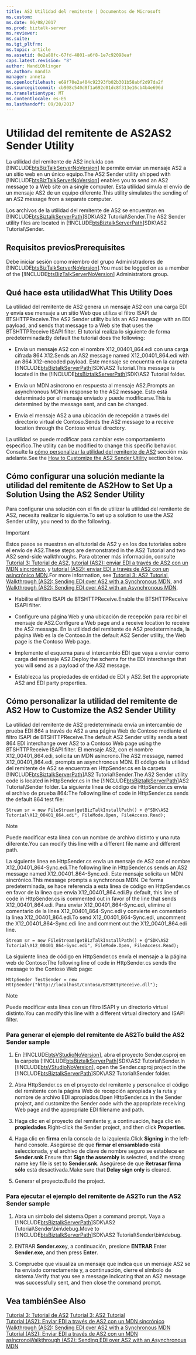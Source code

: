 ```yaml
---
title: AS2 Utilidad del remitente | Documentos de Microsoft
ms.custom: 
ms.date: 06/08/2017
ms.prod: biztalk-server
ms.reviewer: 
ms.suite: 
ms.tgt_pltfrm: 
ms.topic: article
ms.assetid: 0e2a88fc-67fd-4801-a6f8-1e7c92098eaf
caps.latest.revision: "8"
author: MandiOhlinger
ms.author: mandia
manager: anneta
ms.openlocfilehash: e69f70e2a404c92393fb02b301b58abf2d97da2f
ms.sourcegitcommit: cb908c540d8f1a692d01dc8f313e16cb4b4e696d
ms.translationtype: MT
ms.contentlocale: es-ES
ms.lasthandoff: 09/20/2017
---
```

# <a name="as2-sender-utility"></a><span data-ttu-id="16d47-102">Utilidad del remitente de AS2</span><span class="sxs-lookup"><span data-stu-id="16d47-102">AS2 Sender Utility</span></span>
<span data-ttu-id="16d47-103">La utilidad del remitente de AS2 incluida con [!INCLUDE[btsBizTalkServerNoVersion](../includes/btsbiztalkservernoversion-md.md)] le permite enviar un mensaje AS2 a un sitio web en un único equipo.</span><span class="sxs-lookup"><span data-stu-id="16d47-103">The AS2 Sender utility shipped with [!INCLUDE[btsBizTalkServerNoVersion](../includes/btsbiztalkservernoversion-md.md)] enables you to send an AS2 message to a Web site on a single computer.</span></span> <span data-ttu-id="16d47-104">Esta utilidad simula el envío de un mensaje AS2 de un equipo diferente.</span><span class="sxs-lookup"><span data-stu-id="16d47-104">This utility simulates the sending of an AS2 message from a separate computer.</span></span>  
  
 <span data-ttu-id="16d47-105">Los archivos de la utilidad del remitente de AS2 se encuentran en [!INCLUDE[btsBiztalkServerPath](../includes/btsbiztalkserverpath-md.md)]SDK\AS2 Tutorial\Sender.</span><span class="sxs-lookup"><span data-stu-id="16d47-105">The AS2 Sender utility files are located in [!INCLUDE[btsBiztalkServerPath](../includes/btsbiztalkserverpath-md.md)]SDK\AS2 Tutorial\Sender.</span></span>  
  
## <a name="prerequisites"></a><span data-ttu-id="16d47-106">Requisitos previos</span><span class="sxs-lookup"><span data-stu-id="16d47-106">Prerequisites</span></span>  
 <span data-ttu-id="16d47-107">Debe iniciar sesión como miembro del grupo Administradores de [!INCLUDE[btsBizTalkServerNoVersion](../includes/btsbiztalkservernoversion-md.md)].</span><span class="sxs-lookup"><span data-stu-id="16d47-107">You must be logged on as a member of the [!INCLUDE[btsBizTalkServerNoVersion](../includes/btsbiztalkservernoversion-md.md)] Administrators group.</span></span>  
  
## <a name="what-this-utility-does"></a><span data-ttu-id="16d47-108">Qué hace esta utilidad</span><span class="sxs-lookup"><span data-stu-id="16d47-108">What This Utility Does</span></span>  
 <span data-ttu-id="16d47-109">La utilidad del remitente de AS2 genera un mensaje AS2 con una carga EDI y envía ese mensaje a un sitio Web que utiliza el filtro ISAPI de BTSHTTPReceive.</span><span class="sxs-lookup"><span data-stu-id="16d47-109">The AS2 Sender utility builds an AS2 message with an EDI payload, and sends that message to a Web site that uses the BTSHTTPReceive ISAPI filter.</span></span> <span data-ttu-id="16d47-110">El tutorial realiza lo siguiente de forma predeterminada:</span><span class="sxs-lookup"><span data-stu-id="16d47-110">By default the tutorial does the following:</span></span>  
  
-   <span data-ttu-id="16d47-111">Envía un mensaje AS2 con el nombre X12_00401_864.edi con una carga cifrada 864 X12.</span><span class="sxs-lookup"><span data-stu-id="16d47-111">Sends an AS2 message named X12_00401_864.edi with an 864 X12-encoded payload.</span></span> <span data-ttu-id="16d47-112">Este mensaje se encuentra en la carpeta [!INCLUDE[btsBiztalkServerPath](../includes/btsbiztalkserverpath-md.md)]SDK\AS2 Tutorial.</span><span class="sxs-lookup"><span data-stu-id="16d47-112">This message is located in the [!INCLUDE[btsBiztalkServerPath](../includes/btsbiztalkserverpath-md.md)]SDK\AS2 Tutorial folder.</span></span>  
  
-   <span data-ttu-id="16d47-113">Envía un MDN asíncrono en respuesta al mensaje AS2.</span><span class="sxs-lookup"><span data-stu-id="16d47-113">Prompts an asynchronous MDN in response to the AS2 message.</span></span> <span data-ttu-id="16d47-114">Esto está determinado por el mensaje enviado y puede modificarse.</span><span class="sxs-lookup"><span data-stu-id="16d47-114">This is determined by the message sent, and can be changed.</span></span>  
  
-   <span data-ttu-id="16d47-115">Envía el mensaje AS2 a una ubicación de recepción a través del directorio virtual de Contoso.</span><span class="sxs-lookup"><span data-stu-id="16d47-115">Sends the AS2 message to a receive location through the Contoso virtual directory.</span></span>  
  
 <span data-ttu-id="16d47-116">La utilidad se puede modificar para cambiar este comportamiento específico.</span><span class="sxs-lookup"><span data-stu-id="16d47-116">The utility can be modified to change this specific behavior.</span></span> <span data-ttu-id="16d47-117">Consulte la [cómo personalizar la utilidad del remitente de AS2](../core/as2-sender-utility.md#BKMK_Custom) sección más adelante.</span><span class="sxs-lookup"><span data-stu-id="16d47-117">See the [How to Customize the AS2 Sender Utility](../core/as2-sender-utility.md#BKMK_Custom) section below.</span></span>  
  
## <a name="how-to-set-up-a-solution-using-the-as2-sender-utility"></a><span data-ttu-id="16d47-118">Cómo configurar una solución mediante la utilidad del remitente de AS2</span><span class="sxs-lookup"><span data-stu-id="16d47-118">How to Set Up a Solution Using the AS2 Sender Utility</span></span>  
 <span data-ttu-id="16d47-119">Para configurar una solución con el fin de utilizar la utilidad del remitente de AS2, necesita realizar lo siguiente.</span><span class="sxs-lookup"><span data-stu-id="16d47-119">To set up a solution to use the AS2 Sender utility, you need to do the following.</span></span>  
  
> [!IMPORTANT]
>  <span data-ttu-id="16d47-120">Estos pasos se muestran en el tutorial de AS2 y en los dos tutoriales sobre el envío de AS2.</span><span class="sxs-lookup"><span data-stu-id="16d47-120">These steps are demonstrated in the AS2 Tutorial and two AS2 send-side walkthroughs.</span></span> <span data-ttu-id="16d47-121">Para obtener más información, consulte [Tutorial 3: Tutorial de AS2](../core/tutorial-3-as2-tutorial.md), [tutorial (AS2): enviar EDI a través de AS2 con un MDN sincrónico](../core/walkthrough-as2-sending-edi-over-as2-with-a-synchronous-mdn.md), y [tutorial (AS2): enviar EDI a través de AS2 con un asincrónico MDN](../core/walkthrough-as2-sending-edi-over-as2-with-an-asynchronous-mdn.md).</span><span class="sxs-lookup"><span data-stu-id="16d47-121">For more information, see [Tutorial 3: AS2 Tutorial](../core/tutorial-3-as2-tutorial.md), [Walkthrough (AS2): Sending EDI over AS2 with a Synchronous MDN](../core/walkthrough-as2-sending-edi-over-as2-with-a-synchronous-mdn.md), and [Walkthrough (AS2): Sending EDI over AS2 with an Asynchronous MDN](../core/walkthrough-as2-sending-edi-over-as2-with-an-asynchronous-mdn.md).</span></span>  
  
-   <span data-ttu-id="16d47-122">Habilite el filtro ISAPI de BTSHTTPReceive.</span><span class="sxs-lookup"><span data-stu-id="16d47-122">Enable the BTSHTTPReceive ISAPI filter.</span></span>  
  
-   <span data-ttu-id="16d47-123">Configure una página Web y una ubicación de recepción para recibir el mensaje de AS2.</span><span class="sxs-lookup"><span data-stu-id="16d47-123">Configure a Web page and a receive location to receive the AS2 message.</span></span> <span data-ttu-id="16d47-124">En la utilidad del remitente de AS2 predeterminada, la página Web es la de Contoso.</span><span class="sxs-lookup"><span data-stu-id="16d47-124">In the default AS2 Sender utility, the Web page is the Contoso Web page.</span></span>  
  
-   <span data-ttu-id="16d47-125">Implemente el esquema para el intercambio EDI que vaya a enviar como carga del mensaje AS2.</span><span class="sxs-lookup"><span data-stu-id="16d47-125">Deploy the schema for the EDI interchange that you will send as a payload of the AS2 message.</span></span>  
  
-   <span data-ttu-id="16d47-126">Establezca las propiedades de entidad de EDI y AS2.</span><span class="sxs-lookup"><span data-stu-id="16d47-126">Set the appropriate AS2 and EDI party properties.</span></span>  
  
##  <span data-ttu-id="16d47-127"><a name="BKMK_Custom"></a>Cómo personalizar la utilidad del remitente de AS2</span><span class="sxs-lookup"><span data-stu-id="16d47-127"><a name="BKMK_Custom"></a> How to Customize the AS2 Sender Utility</span></span>  
 <span data-ttu-id="16d47-128">La utilidad del remitente de AS2 predeterminada envía un intercambio de prueba EDI 864 a través de AS2 a una página Web de Contoso mediante el filtro ISAPI de BTSHTTPReceive.</span><span class="sxs-lookup"><span data-stu-id="16d47-128">The default AS2 Sender utility sends a test 864 EDI interchange over AS2 to a Contoso Web page using the BTSHTTPReceive ISAPI filter.</span></span> <span data-ttu-id="16d47-129">El mensaje AS2, con el nombre X12_00401_864.edi, solicita un MDN asíncrono.</span><span class="sxs-lookup"><span data-stu-id="16d47-129">The AS2 message, named X12_00401_864.edi, prompts an asynchronous MDN.</span></span> <span data-ttu-id="16d47-130">El código de la utilidad del remitente de AS2 se encuentra en HttpSender.cs en la carpeta [!INCLUDE[btsBiztalkServerPath](../includes/btsbiztalkserverpath-md.md)]AS2 Tutorial\Sender.</span><span class="sxs-lookup"><span data-stu-id="16d47-130">The AS2 Sender utility code is located in HttpSender.cs in the [!INCLUDE[btsBiztalkServerPath](../includes/btsbiztalkserverpath-md.md)]AS2 Tutorial\Sender folder.</span></span> <span data-ttu-id="16d47-131">La siguiente línea de código de HttpSender.cs envía el archivo de prueba 864:</span><span class="sxs-lookup"><span data-stu-id="16d47-131">The following line of code in HttpSender.cs sends the default 864 test file:</span></span>  
  
```  
Stream sr = new FileStream(getBizTalkInstallPath() + @"SDK\AS2 Tutorial\X12_00401_864.edi", FileMode.Open, FileAccess.Read);  
```  
  
> [!NOTE]
>  <span data-ttu-id="16d47-132">Puede modificar esta línea con un nombre de archivo distinto y una ruta diferente.</span><span class="sxs-lookup"><span data-stu-id="16d47-132">You can modify this line with a different file name and different path.</span></span>  
  
 <span data-ttu-id="16d47-133">La siguiente línea en HttpSender.cs envía un mensaje de AS2 con el nombre X12_00401_864-Sync.edi.</span><span class="sxs-lookup"><span data-stu-id="16d47-133">The following line in HttpSender.cs sends an AS2 message named X12_00401_864-Sync.edi.</span></span> <span data-ttu-id="16d47-134">Este mensaje solicita un MDN sincrónico.</span><span class="sxs-lookup"><span data-stu-id="16d47-134">This message prompts a synchronous MDN.</span></span> <span data-ttu-id="16d47-135">De forma predeterminada, se hace referencia a esta línea de código en HttpSender.cs en favor de la línea que envía X12_00401_864.edi.</span><span class="sxs-lookup"><span data-stu-id="16d47-135">By default, this line of code in HttpSender.cs is commented out in favor of the line that sends X12_00401_864.edi.</span></span> <span data-ttu-id="16d47-136">Para enviar X12_00401_864-Sync.edi, elimine el comentario de la línea X12_00401_864-Sync.edi y convierte en comentario la línea X12_00401_864.edi.</span><span class="sxs-lookup"><span data-stu-id="16d47-136">To send X12_00401_864-Sync.edi, uncomment the X12_00401_864-Sync.edi line and comment out the X12_00401_864.edi line.</span></span>  
  
```  
Stream sr = new FileStream(getBizTalkInstallPath() + @"SDK\AS2 Tutorial\X12_00401_864-Sync.edi", FileMode.Open, FileAccess.Read);  
```  
  
 <span data-ttu-id="16d47-137">La siguiente línea de código en HttpSender.cs envía el mensaje a la página web de Contoso:</span><span class="sxs-lookup"><span data-stu-id="16d47-137">The following line of code in HttpSender.cs sends the message to the Contoso Web page:</span></span>  
  
```  
HttpSender TestSender = new HttpSender("http://localhost/Contoso/BTSHttpReceive.dll");  
```  
  
> [!NOTE]
>  <span data-ttu-id="16d47-138">Puede modificar esta línea con un filtro ISAPI y un directorio virtual distinto.</span><span class="sxs-lookup"><span data-stu-id="16d47-138">You can modify this line with a different virtual directory and ISAPI filter.</span></span>  
  
### <a name="to-build-the-as2-sender-sample"></a><span data-ttu-id="16d47-139">Para generar el ejemplo del remitente de AS2</span><span class="sxs-lookup"><span data-stu-id="16d47-139">To build the AS2 Sender sample</span></span>  
  
1.  <span data-ttu-id="16d47-140">En [!INCLUDE[btsVStudioNoVersion](../includes/btsvstudionoversion-md.md)], abra el proyecto Sender.csproj en la carpeta [!INCLUDE[btsBiztalkServerPath](../includes/btsbiztalkserverpath-md.md)]SDK\AS2 Tutorial\Sender.</span><span class="sxs-lookup"><span data-stu-id="16d47-140">In [!INCLUDE[btsVStudioNoVersion](../includes/btsvstudionoversion-md.md)], open the Sender.csproj project in the [!INCLUDE[btsBiztalkServerPath](../includes/btsbiztalkserverpath-md.md)]SDK\AS2 Tutorial\Sender folder.</span></span>  
  
2.  <span data-ttu-id="16d47-141">Abra HttpSender.cs en el proyecto del remitente y personalice el código del remitente con la página Web de recepción apropiada y la ruta y nombre de archivo EDI apropiados.</span><span class="sxs-lookup"><span data-stu-id="16d47-141">Open HttpSender.cs in the Sender project, and customize the Sender code with the appropriate receiving Web page and the appropriate EDI filename and path.</span></span>  
  
3.  <span data-ttu-id="16d47-142">Haga clic en el proyecto del remitente y, a continuación, haga clic en **propiedades**.</span><span class="sxs-lookup"><span data-stu-id="16d47-142">Right-click the Sender project, and then click **Properties**.</span></span>  
  
4.  <span data-ttu-id="16d47-143">Haga clic en **firma** en la consola de la izquierda.</span><span class="sxs-lookup"><span data-stu-id="16d47-143">Click **Signing** in the left-hand console.</span></span> <span data-ttu-id="16d47-144">Asegúrese de que **firmar el ensamblado** está seleccionada, y el archivo de clave de nombre seguro se establece en **Sender.snk**.</span><span class="sxs-lookup"><span data-stu-id="16d47-144">Ensure that **Sign the assembly** is selected, and the strong name key file is set to **Sender.snk**.</span></span> <span data-ttu-id="16d47-145">Asegúrese de que **Retrasar firma sólo** está desactivada.</span><span class="sxs-lookup"><span data-stu-id="16d47-145">Make sure that **Delay sign only** is cleared.</span></span>  
  
5.  <span data-ttu-id="16d47-146">Generar el proyecto.</span><span class="sxs-lookup"><span data-stu-id="16d47-146">Build the project.</span></span>  
  
### <a name="to-run-the-as2-sender-sample"></a><span data-ttu-id="16d47-147">Para ejecutar el ejemplo del remitente de AS2</span><span class="sxs-lookup"><span data-stu-id="16d47-147">To run the AS2 Sender sample</span></span>  
  
1.  <span data-ttu-id="16d47-148">Abra un símbolo del sistema.</span><span class="sxs-lookup"><span data-stu-id="16d47-148">Open a command prompt.</span></span> <span data-ttu-id="16d47-149">Vaya a [!INCLUDE[btsBiztalkServerPath](../includes/btsbiztalkserverpath-md.md)]SDK\AS2 Tutorial\Sender\bin\debug.</span><span class="sxs-lookup"><span data-stu-id="16d47-149">Move to [!INCLUDE[btsBiztalkServerPath](../includes/btsbiztalkserverpath-md.md)]SDK\AS2 Tutorial\Sender\bin\debug.</span></span>  
  
2.  <span data-ttu-id="16d47-150">ENTRAR **Sender.exe**y, a continuación, presione **ENTRAR**.</span><span class="sxs-lookup"><span data-stu-id="16d47-150">Enter **Sender.exe**, and then press **Enter**.</span></span>  
  
3.  <span data-ttu-id="16d47-151">Compruebe que visualiza un mensaje que indica que un mensaje AS2 se ha enviado correctamente y, a continuación, cierre el símbolo de sistema.</span><span class="sxs-lookup"><span data-stu-id="16d47-151">Verify that you see a message indicating that an AS2 message was successfully sent, and then close the command prompt.</span></span>  
  
## <a name="see-also"></a><span data-ttu-id="16d47-152">Vea también</span><span class="sxs-lookup"><span data-stu-id="16d47-152">See Also</span></span>  
 <span data-ttu-id="16d47-153">[Tutorial 3: Tutorial de AS2](../core/tutorial-3-as2-tutorial.md) </span><span class="sxs-lookup"><span data-stu-id="16d47-153">[Tutorial 3: AS2 Tutorial](../core/tutorial-3-as2-tutorial.md) </span></span>  
 <span data-ttu-id="16d47-154">[Tutorial (AS2): Enviar EDI a través de AS2 con un MDN sincrónico](../core/walkthrough-as2-sending-edi-over-as2-with-a-synchronous-mdn.md) </span><span class="sxs-lookup"><span data-stu-id="16d47-154">[Walkthrough (AS2): Sending EDI over AS2 with a Synchronous MDN](../core/walkthrough-as2-sending-edi-over-as2-with-a-synchronous-mdn.md) </span></span>  
 [<span data-ttu-id="16d47-155">Tutorial (AS2): Enviar EDI a través de AS2 con un MDN asíncrono</span><span class="sxs-lookup"><span data-stu-id="16d47-155">Walkthrough (AS2): Sending EDI over AS2 with an Asynchronous MDN</span></span>](../core/walkthrough-as2-sending-edi-over-as2-with-an-asynchronous-mdn.md)